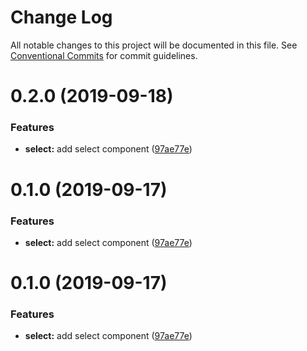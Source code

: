 # Change Log

All notable changes to this project will be documented in this file.
See [Conventional Commits](https://conventionalcommits.org) for commit guidelines.

# 0.2.0 (2019-09-18)


### Features

* **select:** add select component ([97ae77e](https://github.com/synerise/ds/commit/97ae77e))





# 0.1.0 (2019-09-17)


### Features

* **select:** add select component ([97ae77e](https://github.com/synerise/ds/commit/97ae77e))





# 0.1.0 (2019-09-17)


### Features

* **select:** add select component ([97ae77e](https://github.com/synerise/ds/commit/97ae77e))
